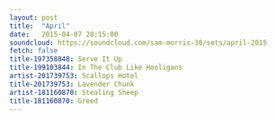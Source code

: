 ```yaml
---
layout: post
title:  "April"
date:   2015-04-07 20:15:00
soundcloud: https://soundcloud.com/sam-morris-30/sets/april-2015
fetch: false
title-197358848: Serve It Up
title-199103844: In The Club Like Hooligans
artist-201739753: Scallops Hotel
title-201739753: Lavender Chunk
artist-181160870: Stealing Sheep
title-181160870: Greed
---
```


